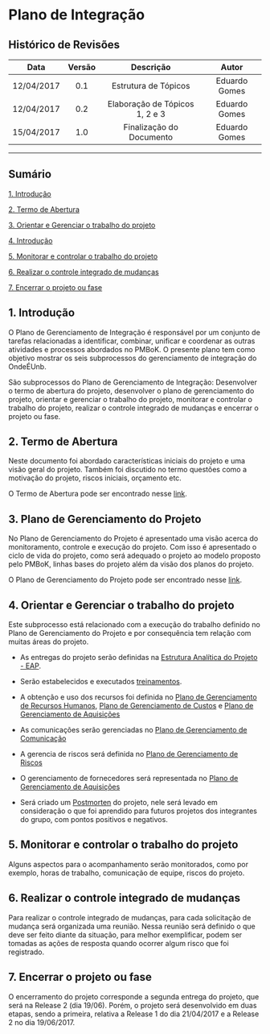 # Plano de Integração

## Histórico de Revisões

| Data | Versão | Descrição | Autor |
|:----:|:------:|:---------:|:-----:|
|12/04/2017|0.1|Estrutura de Tópicos|Eduardo Gomes|
|12/04/2017|0.2|Elaboração de Tópicos 1, 2 e 3|Eduardo Gomes|
|15/04/2017|1.0|Finalização do Documento|Eduardo Gomes|

***

## Sumário

[1. Introdução](#1-introdução)
 
[2. Termo de Abertura](#2-Termo-de-Abertura) 

[3. Orientar e Gerenciar o trabalho do projeto](#3-Plano-de-Gerenciamento-do-Projeto) 

[4. Introdução](#4-Orientar-e-Gerenciar-o-trabalho-do-projeto) 

[5. Monitorar e controlar o trabalho do projeto](#5-Monitorar-e-controlar-o-trabalho-do-projeto) 

[6. Realizar o controle integrado de mudanças](#6-Realizar-o-controle-integrado-de-mudanças) 

[7. Encerrar o projeto ou fase](#7-Encerrar-o-projeto-ou-fase) 

## 1. Introdução

O Plano de Gerenciamento de Integração é responsável por um conjunto de tarefas relacionadas a identificar, combinar, unificar e coordenar as outras atividades e processos abordados no PMBoK. O presente plano tem como objetivo mostrar os seis subprocessos do gerenciamento de integração  do OndeÉUnb.

São subprocessos do Plano de Gerenciamento de Integração: 
Desenvolver o termo de abertura do projeto, 
desenvolver o plano de gerenciamento do projeto, 
orientar e gerenciar o trabalho do projeto, 
monitorar e controlar o trabalho do projeto, 
realizar o controle integrado de mudanças e 
encerrar o projeto ou fase.

## 2. Termo de Abertura

Neste documento foi abordado características iniciais do projeto e uma visão geral do projeto. Também foi discutido no termo questões como a motivação do projeto, riscos iniciais, orçamento etc. 

O Termo de Abertura pode ser encontrado nesse [link](https://github.com/fga-gpp-mds/2017.1-OndeE-UnB/wiki/Termo-de-Abertura).

## 3. Plano de Gerenciamento do Projeto

No Plano de Gerenciamento do Projeto é apresentado uma visão acerca do monitoramento, controle e execução do projeto. Com isso é apresentado o ciclo de vida do projeto, como será adequado o projeto ao modelo proposto pelo PMBoK, linhas bases do projeto além da visão dos planos do projeto.

O Plano de Gerenciamento do Projeto pode ser encontrado nesse [link](https://github.com/fga-gpp-mds/2017.1-OndeE-UnB/wiki/Plano-de-Gerenciamento-de-Projeto).

## 4. Orientar e Gerenciar o trabalho do projeto

Este subprocesso está relacionado com a execução do trabalho definido no Plano de Gerenciamento do Projeto e por consequência tem relação com muitas áreas do projeto. 

* As entregas do projeto serão definidas na [Estrutura Analítica do Projeto - EAP](https://github.com/fga-gpp-mds/2017.1-OndeE-UnB/wiki/Estrutura-Analitica-do-Projeto).

* Serão estabelecidos e executados [treinamentos](https://github.com/fga-gpp-mds/2017.1-OndeE-UnB/wiki/Plano-de-Treinamento).

* A obtenção e uso dos recursos foi definida no [Plano de Gerenciamento de Recursos Humanos](https://github.com/fga-gpp-mds/2017.1-LocalizacaoDarcy/wiki/Plano-de-Gerenciamento-de-Recursos-Humanos), [Plano de Gerenciamento de Custos](https://github.com/fga-gpp-mds/2017.1-LocalizacaoDarcy/wiki/Plano-de-Gerenciamento-de-Custos) e [Plano de Gerenciamento de Aquisições](https://github.com/fga-gpp-mds/2017.1-LocalizacaoDarcy/wiki/Plano-de-Gerenciamento-de-Aquisi%C3%A7%C3%B5es)

* As comunicações serão gerenciadas no [Plano de Gerenciamento de Comunicação](https://github.com/fga-gpp-mds/2017.1-LocalizacaoDarcy/wiki/Plano-de-Gerenciamento-de-Comunica%C3%A7%C3%A3o)

* A gerencia de riscos será definida no [Plano de Gerenciamento de Riscos](https://github.com/fga-gpp-mds/2017.1-LocalizacaoDarcy/wiki/Plano-de-Gerenciamento-dos-Riscos)

* O gerenciamento de fornecedores será representada no [Plano de Gerenciamento de Aquisições](https://github.com/fga-gpp-mds/2017.1-LocalizacaoDarcy/wiki/Plano-de-Gerenciamento-de-Aquisi%C3%A7%C3%B5es)

* Será criado um [Postmorten](https://github.com/fga-gpp-mds/2017.1-OndeE-UnB/wiki/Postmortem) do projeto, nele será levado em consideração o que foi aprendido para futuros projetos dos integrantes do grupo, com pontos positivos e negativos.

## 5. Monitorar e controlar o trabalho do projeto

Alguns aspectos para o acompanhamento serão monitorados, como por exemplo, horas de trabalho, comunicação de equipe, riscos do projeto.

## 6. Realizar o controle integrado de mudanças

Para realizar o controle integrado de mudanças, para cada solicitação de mudança será organizada uma reunião. Nessa reunião será definido o que deve ser feito diante da situação, para melhor exemplificar, podem ser tomadas as ações de resposta quando ocorrer algum risco que foi registrado.

## 7. Encerrar o projeto ou fase

O encerramento do projeto corresponde a segunda entrega do projeto, que será na Release 2 (dia 19/06). Porém, o projeto será desenvolvido em duas etapas, sendo a primeira, relativa a Release 1 do dia 21/04/2017 e a Release 2 no dia 19/06/2017.
